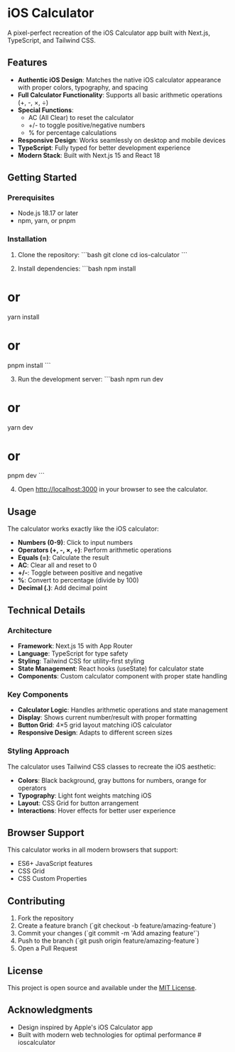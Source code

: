 # iOS Calculator

A pixel-perfect recreation of the iOS Calculator app built with Next.js, TypeScript, and Tailwind CSS.

## Features

- **Authentic iOS Design**: Matches the native iOS calculator appearance with proper colors, typography, and spacing
- **Full Calculator Functionality**: Supports all basic arithmetic operations (+, -, ×, ÷)
- **Special Functions**: 
  - AC (All Clear) to reset the calculator
  - +/- to toggle positive/negative numbers
  - % for percentage calculations
- **Responsive Design**: Works seamlessly on desktop and mobile devices
- **TypeScript**: Fully typed for better development experience
- **Modern Stack**: Built with Next.js 15 and React 18

## Getting Started

### Prerequisites

- Node.js 18.17 or later
- npm, yarn, or pnpm

### Installation

1. Clone the repository:
\`\`\`bash
git clone <repository-url>
cd ios-calculator
\`\`\`

2. Install dependencies:
\`\`\`bash
npm install
# or
yarn install
# or
pnpm install
\`\`\`

3. Run the development server:
\`\`\`bash
npm run dev
# or
yarn dev
# or
pnpm dev
\`\`\`

4. Open [http://localhost:3000](http://localhost:3000) in your browser to see the calculator.

## Usage

The calculator works exactly like the iOS calculator:

- **Numbers (0-9)**: Click to input numbers
- **Operators (+, -, ×, ÷)**: Perform arithmetic operations
- **Equals (=)**: Calculate the result
- **AC**: Clear all and reset to 0
- **+/-**: Toggle between positive and negative
- **%**: Convert to percentage (divide by 100)
- **Decimal (.)**: Add decimal point

## Technical Details

### Architecture

- **Framework**: Next.js 15 with App Router
- **Language**: TypeScript for type safety
- **Styling**: Tailwind CSS for utility-first styling
- **State Management**: React hooks (useState) for calculator state
- **Components**: Custom calculator component with proper state handling

### Key Components

- **Calculator Logic**: Handles arithmetic operations and state management
- **Display**: Shows current number/result with proper formatting
- **Button Grid**: 4×5 grid layout matching iOS calculator
- **Responsive Design**: Adapts to different screen sizes

### Styling Approach

The calculator uses Tailwind CSS classes to recreate the iOS aesthetic:

- **Colors**: Black background, gray buttons for numbers, orange for operators
- **Typography**: Light font weights matching iOS
- **Layout**: CSS Grid for button arrangement
- **Interactions**: Hover effects for better user experience

## Browser Support

This calculator works in all modern browsers that support:
- ES6+ JavaScript features
- CSS Grid
- CSS Custom Properties

## Contributing

1. Fork the repository
2. Create a feature branch (\`git checkout -b feature/amazing-feature\`)
3. Commit your changes (\`git commit -m 'Add amazing feature'\`)
4. Push to the branch (\`git push origin feature/amazing-feature\`)
5. Open a Pull Request

## License

This project is open source and available under the [MIT License](LICENSE).

## Acknowledgments

- Design inspired by Apple's iOS Calculator app
- Built with modern web technologies for optimal performance
#   i o s c a l c u l a t o r  
 